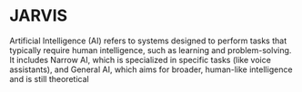 # JARVIS
Artificial Intelligence (AI) refers to systems designed to perform tasks that typically require human intelligence, such as learning and problem-solving. It includes Narrow AI, which is specialized in specific tasks (like voice assistants), and General AI, which aims for broader, human-like intelligence and is still theoretical
